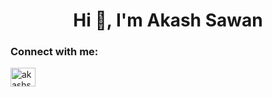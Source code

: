 <h1 align="center">Hi 👋, I'm Akash Sawan</h1>

<h3 align="left">Connect with me:</h3>
<p align="left">
<a href="https://linkedin.com/in/akashsawan" target="blank"><img align="center" src="https://raw.githubusercontent.com/rahuldkjain/github-profile-readme-generator/master/src/images/icons/Social/linked-in-alt.svg" alt="akashsawan" height="30" width="40" /></a>
</p>
